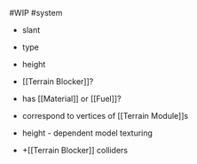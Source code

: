 #WIP
#system 

- slant
- type 
- height
- [[Terrain Blocker]]?
- has [[Material]] or [[Fuel]]?

- correspond to vertices of [[Terrain Module]]s

- height - dependent model texturing

- +[[Terrain Blocker]] colliders